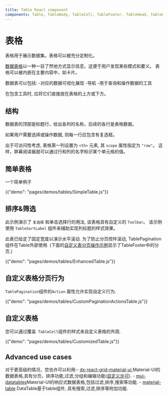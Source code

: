 ```yaml
---
title: Table React component
components: Table, TableBody, TableCell, TableFooter, TableHead, TablePagination, TableRow, TableSortLabel
---
```

# 表格

<p class="description">表格用于展示数据集。表格可以被充分定制化。</p>

[数据表格](https://material.io/design/components/data-tables.html)以一种一目了然地方式显示信息，这便于用户发现某些模式和要义。 表格可以被内嵌在主要内容中，如卡片。

数据表可以包括: -对应的数据可视化展现 -导航 -用于查询和操作数据的工具

在包含工具时, 应将它们直接放在表格的上方或下方。

## 结构

数据表的顶部是标题行，给出各列的名称，后续的各行是表格数据。

如果用户需要选择或操作数据, 则每一行应包含有复选框。

出于可访问性考虑, 表格第一列设置为 `<th>` 元素, 其 `scope` 属性指定为 `"row"`。 这样，屏幕阅读器就可以通过行和列的名字标识某个单元格的值。

## 简单表格

一个简单例子

{{"demo": "pages/demos/tables/SimpleTable.js"}}

## 排序&筛选

此示例演示了 `复选框` 和单击选择行的用法, 该表格具有自定义的 `Toolbar`。 该示例使用 `TableSortLabel` 组件来辅助实现列标题的样式效果。

此表已给定了固定宽度以演示水平滚动. 为了防止分页控件滚动, TablePagination组件在Table外部使用. (下面的[自定义表分页操作示例](#custom-table-pagination-action)显示了TableFooter中的分页.)

{{"demo": "pages/demos/tables/EnhancedTable.js"}}

## 自定义表格分页行为

`TablePagination`组件的`Action` 属性允许实现自定义行为.

{{"demo": "pages/demos/tables/CustomPaginationActionsTable.js"}}

## 自定义表格

您可以通过覆盖` TableCell`组件的样式来自定义表格的外观.

{{"demo": "pages/demos/tables/CustomizedTable.js"}}

## Advanced use cases

对于更高级的情况，您也许可以利用:- [ dx-react-grid-material-ui ](https://devexpress.github.io/devextreme-reactive/react/grid/) Material-UI的数据表格,具有分页，排序功能,过滤,分组和编辑功能([自定义许可](https://js.devexpress.com/licensing/)). - [mui-datatables](https://github.com/gregnb/mui-datatables)Material-UI的响应式数据表格,包括过滤,排序,搜索等功能. - [material-table](https://github.com/mbrn/material-table) DataTable基于table组件, 具有搜索,过滤,排序等附加功能.